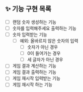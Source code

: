 ## ✨ 기능 구현 목록
- [ ] 랜덤 숫자 생성하는 기능
- [ ] 숫자를 입력해주세요 출력하는 기능
- [ ] 숫자 입력받는 기능
    - [ ] 예외: 올바르지 않은 숫자의 입력
        - [ ] 숫자가 아닌 경우
        - [ ] 0이 들어가는 경우
        - [ ] 세 글자가 아닌 경우
- [ ] 게임 결과 계산하는 기능
- [ ] 게임 결과 출력하는 기능
- [ ] 게임 재시작 입력받는 기능
- [ ] 게임 재시작 하는 기능
